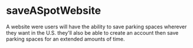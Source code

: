 # saveASpotWebsite
A website were users will have the ability to save parking spaces wherever they want in the U.S. they'll also be able to create an account then save parking spaces for an extended amounts of time.

